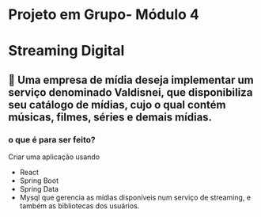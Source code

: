 # Projeto em Grupo- Módulo 4
# Streaming Digital
## 📑 Uma empresa de mídia deseja implementar um serviço denominado Valdisnei, que disponibiliza seu catálogo de mídias, cujo o qual contém músicas, filmes, séries e demais mídias.

### o que é para ser feito?
Criar uma aplicação usando 
+ React 
+ Spring Boot 
+ Spring Data 
+  Mysql 
 que gerencia as mídias disponíveis num serviço de streaming, e também as bibliotecas dos usuários.
